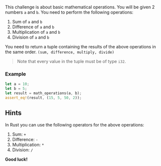 This challenge is about basic mathematical operations. You will be given 2 numbers `a` and `b`. You need to perform the following operations:

1. Sum of `a` and `b`
2. Difference of `a` and `b`
3. Multiplication of `a` and `b`
4. Division of `a` and `b`

You need to return a tuple containing the results of the above operations in the same order. `(sum, difference, multiply, divide)`

> Note that every value in the tuple must be of type `i32`.

### Example

```rust
let a = 10;
let b = 5;
let result = math_operations(a, b);
assert_eq!(result, (15, 5, 50, 2));
```

## Hints

In Rust you can use the following operators for the above operations:

1. Sum: `+`
2. Difference: `-`
3. Multiplication: `*`
4. Division: `/`

**Good luck!**
